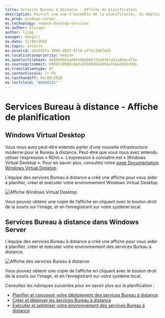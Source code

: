 ```yaml
---
title: Services Bureau à distance - Affiche de planification
description: Fournit une vue d’ensemble de la planification, du déploiement et de l’exécution des services Bureau à distance
ms.prod: windows-server
ms.technology: remote-desktop-services
ms.author: elizapo
author: lizap
manager: dongill
ms.date: 11/06/2018
ms.topic: article
ms.assetid: a8c6d5fa-399b-4823-8f10-affec1bbfe65
ms.localizationpriority: medium
ms.openlocfilehash: 068599b63a000566db86f29a93bfa91a4b4cd72e
ms.sourcegitcommit: b00d7c8968c4adc8f699dbee694afe6ed36bc9de
ms.translationtype: HT
ms.contentlocale: fr-FR
ms.lasthandoff: 04/08/2020
ms.locfileid: "80858162"
---
```

# <a name="remote-desktop-services---planning-poster"></a>Services Bureau à distance - Affiche de planification

## <a name="windows-virtual-desktop"></a>Windows Virtual Desktop

Vous nous avez peut-être entendu parler d’une nouvelle infrastructure moderne pour le Bureau à distance. Peut-être que vous nous avez entendu utiliser l’expression « RDmi ». L’expression à connaître est « Windows Virtual Desktop ». Pour en savoir plus, consultez notre [page Documentation Windows Virtual Desktop](https://docs.microsoft.com/azure/virtual-desktop/).

L’équipe des services Bureau à distance a créé une affiche pour vous aider à planifier, créer et exécuter votre environnement Windows Virtual Desktop.

![Affiche Windows Virtual Desktop](./media/wvd-poster-download.png)

Vous pouvez obtenir une copie de l’affiche en cliquant avec le bouton droit de la souris sur l’image, et en l’enregistrant sur votre système local.

## <a name="remote-desktop-services-in-windows-server"></a>Services Bureau à distance dans Windows Server

L’équipe des services Bureau à distance a créé une affiche pour vous aider à planifier, créer et exécuter votre environnement des services Bureau à distance.

![Affiche des services Bureau à distance](./media/rds-poster-download.png)

Vous pouvez obtenir une copie de l’affiche en cliquant avec le bouton droit de la souris sur l’image, et en l’enregistrant sur votre système local.

Consultez les rubriques suivantes pour en savoir plus sur la planification :

- [Planifier et concevoir votre déploiement des services Bureau à distance](rds-plan-and-design.md)
- [Créer et déployer les services Bureau à distance](rds-build-and-deploy.md)
- [Exécuter et optimiser votre environnement des services Bureau à distance](rds-run-and-tune.md)
